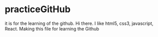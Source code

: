 # practiceGitHub
it is for the learning of the github. 
Hi there. I like html5, css3, javascript, React. 
Making this file for learning the Github
